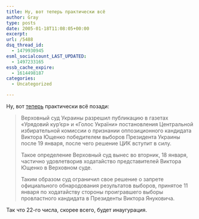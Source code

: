 ```yaml
---
title: Ну, вот теперь практически всё
author: Gray
type: posts
date: 2005-01-18T11:08:05+00:00
excerpt:
url: /5488
dsq_thread_id:
  - 1479930945
esml_socialcount_LAST_UPDATED:
  - 1497233165
essb_cache_expire:
  - 1614498187
categories:
  - Uncategorized

---
```








Ну, вот <a href="http://www.korrespondent.net/main/111889" target="_blank">теперь</a> практически всё позади:

> Верховный суд Украины разрешил публикацию в газетах &#171;Урядовий кур&rsquo;єр&#187; и &#171;Голос України&#187; постановления Центральной избирательной комиссии о признании оппозиционного кандидата Виктора Ющенко победителем выборов Президента Украины после 19 января, после чего решение ЦИК вступит в силу.
> 
> Такое определение Верховный суд вынес во вторник, 18 января, частично удовлетворив ходатайство представителей Виктора Ющенко в Верховном суде.
> 
> Таким образом суд ограничил свое решение о запрете официального обнародования результатов выборов, принятое 11 января по ходатайству стороны проигравшего выборы провластного кандидата в Президенты Виктора Януковича.

Так что 22-го числа, скорее всего, будет инаугурация.